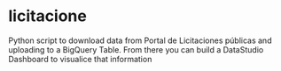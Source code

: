 # licitacione
Python script to download data from Portal de Licitaciones públicas and uploading to a BigQuery Table. 
From there you can build a DataStudio Dashboard to visualice that information
